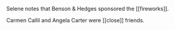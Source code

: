 Selene notes that Benson & Hedges sponsored the [[fireworks]].

Carmen Callil and Angela Carter were [[close]] friends.